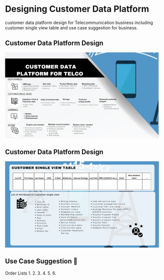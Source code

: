 # Designing Customer Data Platform
customer data platform design for Telecommunication business including customer single view table and use case suggestion for business.

## Customer Data Platform Design
![image](https://github.com/Sujitra17/MADT8101_Customer-Analytics/blob/main/01%20Customer%20Analytics-Customer%20Single%20View/CDP_Telco.jpg)

## Customer Data Platform Design
![image](https://github.com/Sujitra17/MADT8101_Customer-Analytics/blob/main/01%20Customer%20Analytics-Customer%20Single%20View/Cust%20Single%20view%20table.jpg)

## Use Case Suggestion :smiling_face_with_three_hearts:
Order Lists
1.
2.
3.
4.
5.
6.
